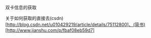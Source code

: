 双卡信息的获取

关于如何获取的直接去(csdn)[http://blog.csdn.net/u010429219/article/details/75112800]、(简书)[http://www.jianshu.com/p/fbaf08eb59d7]
